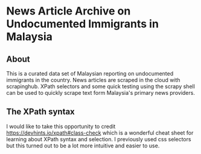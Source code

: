 # News Article Archive on Undocumented Immigrants in Malaysia

## About
This is a curated data set of Malaysian reporting on undocumented immigrants in the country. News articles are scraped in the cloud with scrapinghub.
XPath selectors and some quick testing using the scrapy shell can be used to quickly scrape text form Malaysia's primary news providers. 

## The XPath syntax
I would like to take this opportunity to credit https://devhints.io/xpath#class-check
which is a wonderful cheat sheet for learning about XPath syntax and selection. I previously used css selectors but this turned out to be a lot more intuitive and easier to use.  
